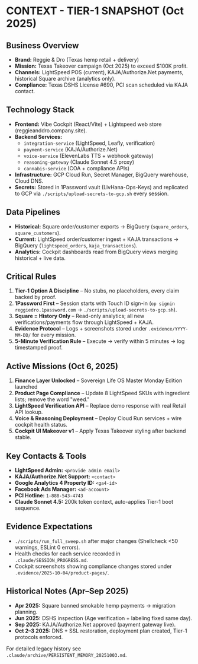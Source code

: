 # CONTEXT - TIER-1 SNAPSHOT (Oct 2025)

## Business Overview
- **Brand:** Reggie & Dro (Texas hemp retail + delivery)
- **Mission:** Texas Takeover campaign (Oct 2025) to exceed $100K profit.
- **Channels:** LightSpeed POS (current), KAJA/Authorize.Net payments, historical Square archive (analytics only).
- **Compliance:** Texas DSHS License #690, PCI scan scheduled via KAJA contact.

## Technology Stack
- **Frontend:** Vibe Cockpit (React/Vite) + Lightspeed web store (reggieanddro.company.site).
- **Backend Services:**
  - `integration-service` (LightSpeed, Leafly, verification)
  - `payment-service` (KAJA/Authorize.Net)
  - `voice-service` (ElevenLabs TTS + webhook gateway)
  - `reasoning-gateway` (Claude Sonnet 4.5 proxy)
  - `cannabis-service` (COA + compliance APIs)
- **Infrastructure:** GCP Cloud Run, Secret Manager, BigQuery warehouse, Cloud DNS.
- **Secrets:** Stored in 1Password vault (LivHana-Ops-Keys) and replicated to GCP via `./scripts/upload-secrets-to-gcp.sh` every session.

## Data Pipelines
- **Historical:** Square order/customer exports → BigQuery (`square_orders`, `square_customers`).
- **Current:** LightSpeed order/customer ingest + KAJA transactions → BigQuery (`lightspeed_orders`, `kaja_transactions`).
- **Analytics:** Cockpit dashboards read from BigQuery views merging historical + live data.

## Critical Rules
1. **Tier-1 Option A Discipline** – No stubs, no placeholders, every claim backed by proof.
2. **1Password First** – Session starts with Touch ID sign-in (`op signin reggiedro.1password.com` → `./scripts/upload-secrets-to-gcp.sh`).
3. **Square = History Only** – Read-only analytics; all new verifications/payments flow through LightSpeed + KAJA.
4. **Evidence Protocol** – Logs + screenshots stored under `.evidence/YYYY-MM-DD/` for every mission.
5. **5-Minute Verification Rule** – Execute → verify within 5 minutes → log timestamped proof.

## Active Missions (Oct 6, 2025)
1. **Finance Layer Unlocked** – Sovereign Life OS Master Monday Edition launched
2. **Product Page Compliance** – Update 8 LightSpeed SKUs with ingredient lists; remove the word "weed."
2. **LightSpeed Verification API** – Replace demo response with real Retail API lookup.
3. **Voice & Reasoning Deployment** – Deploy Cloud Run services + wire cockpit health status.
4. **Cockpit UI Makeover v1** – Apply Texas Takeover styling after backend stable.

## Key Contacts & Tools
- **LightSpeed Admin:** `<provide admin email>`
- **KAJA/Authorize.Net Support:** `<contact>`
- **Google Analytics 4 Property ID:** `<ga4-id>`
- **Facebook Ads Manager:** `<ad-account>`
- **PCI Hotline:** `1-888-543-4743`
- **Claude Sonnet 4.5:** 200k token context, auto-applies Tier-1 boot sequence.

## Evidence Expectations
- `./scripts/run_full_sweep.sh` after major changes (Shellcheck <50 warnings, ESLint 0 errors).
- Health checks for each service recorded in `.claude/SESSION_PROGRESS.md`.
- Cockpit screenshots showing compliance changes stored under `.evidence/2025-10-04/product-pages/`.

## Historical Notes (Apr–Sep 2025)
- **Apr 2025:** Square banned smokable hemp payments → migration planning.
- **Jun 2025:** DSHS inspection (Age verification + labeling fixed same day).
- **Sep 2025:** KAJA/Authorize.Net approved (payment gateway live).
- **Oct 2–3 2025:** DNS + SSL restoration, deployment plan created, Tier-1 protocols enforced.

For detailed legacy history see `.claude/archive/PERSISTENT_MEMORY_20251003.md`.
